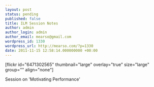 ```yaml
---
layout: post
status: pending
published: false
title: ILM Session Notes
author: admin
author_login: admin
author_email: mearso@gmail.com
wordpress_id: 1330
wordpress_url: http://mearso.com/?p=1330
date: 2011-11-15 12:58:14.000000000 +00:00
---
```

[flickr id="6471302565" thumbnail="large" overlay="true" size="large" group="" align="none"]

Session on 'Motivating Performance'
